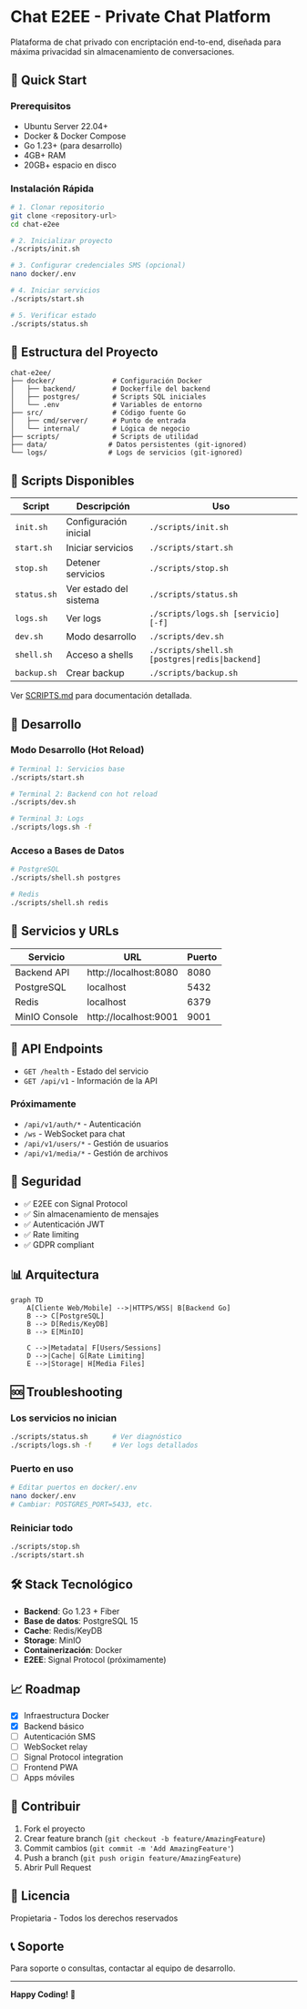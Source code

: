 # Chat E2EE - Private Chat Platform

Plataforma de chat privado con encriptación end-to-end, diseñada para máxima privacidad sin almacenamiento de conversaciones.

## 🚀 Quick Start

### Prerequisitos
- Ubuntu Server 22.04+
- Docker & Docker Compose
- Go 1.23+ (para desarrollo)
- 4GB+ RAM
- 20GB+ espacio en disco

### Instalación Rápida

```bash
# 1. Clonar repositorio
git clone <repository-url>
cd chat-e2ee

# 2. Inicializar proyecto
./scripts/init.sh

# 3. Configurar credenciales SMS (opcional)
nano docker/.env

# 4. Iniciar servicios
./scripts/start.sh

# 5. Verificar estado
./scripts/status.sh
```

## 📁 Estructura del Proyecto

```
chat-e2ee/
├── docker/              # Configuración Docker
│   ├── backend/         # Dockerfile del backend
│   ├── postgres/        # Scripts SQL iniciales
│   └── .env             # Variables de entorno
├── src/                 # Código fuente Go
│   ├── cmd/server/      # Punto de entrada
│   └── internal/        # Lógica de negocio
├── scripts/             # Scripts de utilidad
├── data/               # Datos persistentes (git-ignored)
└── logs/               # Logs de servicios (git-ignored)
```

## 🔧 Scripts Disponibles

| Script | Descripción | Uso |
|--------|-------------|-----|
| `init.sh` | Configuración inicial | `./scripts/init.sh` |
| `start.sh` | Iniciar servicios | `./scripts/start.sh` |
| `stop.sh` | Detener servicios | `./scripts/stop.sh` |
| `status.sh` | Ver estado del sistema | `./scripts/status.sh` |
| `logs.sh` | Ver logs | `./scripts/logs.sh [servicio] [-f]` |
| `dev.sh` | Modo desarrollo | `./scripts/dev.sh` |
| `shell.sh` | Acceso a shells | `./scripts/shell.sh [postgres\|redis\|backend]` |
| `backup.sh` | Crear backup | `./scripts/backup.sh` |

Ver [SCRIPTS.md](SCRIPTS.md) para documentación detallada.

## 🏃 Desarrollo

### Modo Desarrollo (Hot Reload)

```bash
# Terminal 1: Servicios base
./scripts/start.sh

# Terminal 2: Backend con hot reload
./scripts/dev.sh

# Terminal 3: Logs
./scripts/logs.sh -f
```

### Acceso a Bases de Datos

```bash
# PostgreSQL
./scripts/shell.sh postgres

# Redis
./scripts/shell.sh redis
```

## 🔌 Servicios y URLs

| Servicio | URL | Puerto |
|----------|-----|--------|
| Backend API | http://localhost:8080 | 8080 |
| PostgreSQL | localhost | 5432 |
| Redis | localhost | 6379 |
| MinIO Console | http://localhost:9001 | 9001 |

## 📡 API Endpoints

- `GET /health` - Estado del servicio
- `GET /api/v1` - Información de la API

### Próximamente
- `/api/v1/auth/*` - Autenticación
- `/ws` - WebSocket para chat
- `/api/v1/users/*` - Gestión de usuarios
- `/api/v1/media/*` - Gestión de archivos

## 🔐 Seguridad

- ✅ E2EE con Signal Protocol
- ✅ Sin almacenamiento de mensajes
- ✅ Autenticación JWT
- ✅ Rate limiting
- ✅ GDPR compliant

## 📊 Arquitectura

```mermaid
graph TD
    A[Cliente Web/Mobile] -->|HTTPS/WSS| B[Backend Go]
    B --> C[PostgreSQL]
    B --> D[Redis/KeyDB]
    B --> E[MinIO]
    
    C -->|Metadata| F[Users/Sessions]
    D -->|Cache| G[Rate Limiting]
    E -->|Storage| H[Media Files]
```

## 🆘 Troubleshooting

### Los servicios no inician
```bash
./scripts/status.sh      # Ver diagnóstico
./scripts/logs.sh -f     # Ver logs detallados
```

### Puerto en uso
```bash
# Editar puertos en docker/.env
nano docker/.env
# Cambiar: POSTGRES_PORT=5433, etc.
```

### Reiniciar todo
```bash
./scripts/stop.sh
./scripts/start.sh
```

## 🛠️ Stack Tecnológico

- **Backend**: Go 1.23 + Fiber
- **Base de datos**: PostgreSQL 15
- **Cache**: Redis/KeyDB
- **Storage**: MinIO
- **Containerización**: Docker
- **E2EE**: Signal Protocol (próximamente)

## 📈 Roadmap

- [x] Infraestructura Docker
- [x] Backend básico
- [ ] Autenticación SMS
- [ ] WebSocket relay
- [ ] Signal Protocol integration
- [ ] Frontend PWA
- [ ] Apps móviles

## 🤝 Contribuir

1. Fork el proyecto
2. Crear feature branch (`git checkout -b feature/AmazingFeature`)
3. Commit cambios (`git commit -m 'Add AmazingFeature'`)
4. Push a branch (`git push origin feature/AmazingFeature`)
5. Abrir Pull Request

## 📄 Licencia

Propietaria - Todos los derechos reservados

## 📞 Soporte

Para soporte o consultas, contactar al equipo de desarrollo.

---

**Happy Coding! 🚀**